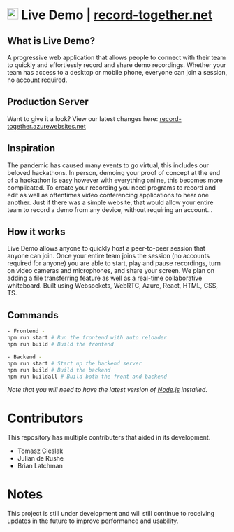 # <img src="frontend/public/favicon.ico"  width="25"/> Live Demo | [record-together.net](https://record-together.azurewebsites.net/)


## What is Live Demo?

A progressive web application that allows people to connect with their team to quickly and effortlessly record and share demo recordings. Whether your team has access to a desktop or mobile phone, everyone can join a session, no account required.

## Production Server
Want to give it a look? View our latest changes here: [record-together.azurewebsites.net](https://record-together.azurewebsites.net/)
## Inspiration
The pandemic has caused many events to go virtual, this includes our beloved hackathons. In person, demoing your proof of concept at the end of a hackathon is easy however with everything online, this becomes more complicated. To create your recording you need programs to record and edit as well as oftentimes video conferencing applications to hear one another. Just if there was a simple website, that would allow your entire team to record a demo from any device, without requiring an account…

## How it works
Live Demo allows anyone to quickly host a peer-to-peer session that anyone can join. Once your entire team joins the session (no accounts required for anyone) you are able to start, play and pause recordings, turn on video cameras and microphones, and share your screen. We plan on adding a file transferring feature as well as a real-time collaborative whiteboard. Built using Websockets, WebRTC, Azure, React, HTML, CSS, TS.

## Commands

```bash
- Frontend -
npm run start # Run the frontend with auto reloader
npm run build # Build the frontend

- Backend -
npm run start # Start up the backend server
npm run build # Build the backend
npm run buildall # Build both the front and backend
```

*Note that you will need to have the latest version of [Node.js](https://nodejs.org) installed.*

# Contributors

This repository has multiple contributers that aided in its development.
- Tomasz Cieslak
- Julian de Rushe   
- Brian Latchman

# Notes
This project is still under development and will still continue to receiving updates in the future to improve performance and usability.